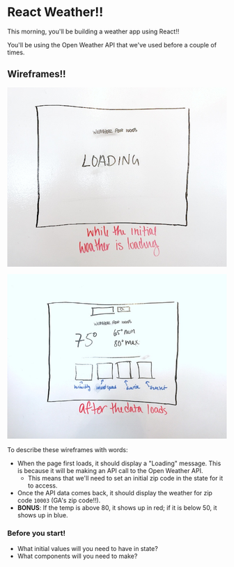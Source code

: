 # React Weather!!

This morning, you'll be building a weather app using React!!

You'll be using the Open Weather API that we've used before a couple of times.

## Wireframes!!

![screen-1](./wireframes/screen-1.jpg)

![screen-2](./wireframes/screen-2.jpg)

To describe these wireframes with words:

- When the page first loads, it should display a "Loading" message. This is because it will be making an API call to the Open Weather API.
    - This means that we'll need to set an initial zip code in the state for it to access.
- Once the API data comes back, it should display the weather for zip code `10003` (GA's zip code!!).
- **BONUS**: If the temp is above 80, it shows up in red; if it is below 50, it shows up in blue.

### Before you start!

- What initial values will you need to have in state?
- What components will you need to make?
